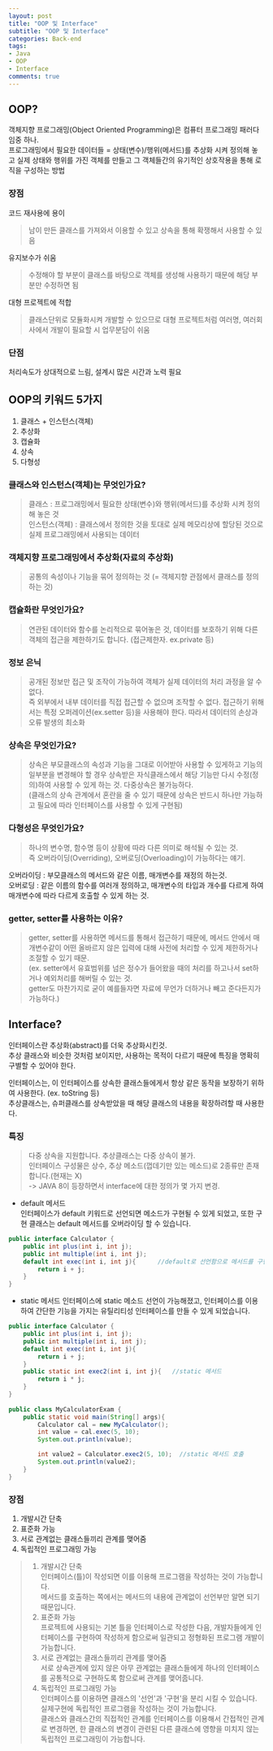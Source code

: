```yaml
---
layout: post
title: "OOP 및 Interface"
subtitle: "OOP 및 Interface"
categories: Back-end
tags: 
- Java
- OOP
- Interface
comments: true
---
```


## OOP?
객체지향 프로그래밍(Object Oriented Programming)은 컴퓨터 프로그래밍 패러다임중 하나.      
프로그래밍에서 필요한 데이터들 = 상태(변수)/행위(메서드)를 추상화 시켜 정의해 놓고 실제 상태와 행위를 가진 객체를 만들고 그 객체들간의 유기적인 상호작용을 통해 로직을 구성하는 방법

### 장점
코드 재사용에 용이
> 남이 만든 클래스를 가져와서 이용할 수 있고 상속을 통해 확쟁해서 사용할 수 있음

유지보수가 쉬움
> 수정해야 할 부분이 클래스를 바탕으로 객체를 생성해 사용하기 때문에 해당 부분만 수정하면 됨

대형 프로젝트에 적합
> 클래스단위로 모듈화시켜  개발할 수 있으므로 대형 프로젝트처럼 여러명, 여러회사에서 개발이 필요할 시 업무분담이 쉬움

### 단점
처리속도가 상대적으로 느림, 설계시 많은 시간과 노력 필요



## OOP의 키워드 5가지
1. 클래스 + 인스턴스(객체)
2. 추상화
3. 캡슐화
4. 상속
5. 다형성

### 클래스와 인스턴스(객체)는 무엇인가요?
> 클래스 : 프로그래밍에서 필요한 상태(변수)와 행위(메서드)를 추상화 시켜 정의해 놓은 것    
인스턴스(객체) : 클래스에서 정의한 것을 토대로 실제 메모리상에 할당된 것으로 실제 프로그래밍에서 사용되는 데이터

### 객체지향 프로그래밍에서 추상화(자료의 추상화)
> 공통의 속성이나 기능을 묶어 정의하는 것
(= 객체지향 관점에서 클래스를 정의하는 것)

### 캡슐화란 무엇인가요?
> 연관된 데이터와 함수를 논리적으로 묶어놓은 것, 데이터를 보호하기 위해 다른 객체의 접근을 제한하기도 합니다.
(접근제한자. ex.private 등)

### 정보 은닉
> 공개된 정보만 접근 및 조작이 가능하여 객체가 실제 데이터의 처리 과정을 알 수 없다.  
즉 외부에서 내부 데이터를 직접 접근할 수 없으며 조작할 수 없다. 접근하기 위해서는 특정 오퍼레이션(ex.setter 등)을 사용해야 한다.
따라서 데이터의 손상과 오류 발생의 최소화

### 상속은 무엇인가요?
> 상속은 부모클래스의 속성과 기능을 그대로 이어받아 사용할 수 있게하고 기능의 일부분을 변경해야 할 경우 상속받은 자식클래스에서 해당 기능만 다시 수정(정의)하여 사용할 수 있게 하는 것.
다중상속은 불가능하다.   
(클래스의 상속 관계에서 혼란을 줄 수 있기 때문에 상속은 반드시 하나만 가능하고 필요에 따라 인터페이스를 사용할 수 있게 구현됨)

### 다형성은 무엇인가요?
> 하나의 변수명, 함수명 등이 상황에 따라 다른 의미로 해석될 수 있는 것.   
즉 오버라이딩(Overriding), 오버로딩(Overloading)이 가능하다는 얘기.

오버라이딩 : 부모클래스의 메서드와 같은 이름, 매개변수를 재정의 하는것.   
오버로딩 : 같은 이름의 함수를 여러개 정의하고, 매개변수의 타입과 개수를 다르게 하여 매개변수에 따라 다르게 호출할 수 있게 하는 것.

### getter, setter를 사용하는 이유?
> getter, setter를 사용하면 메서드를 통해서 접근하기 때문에, 메서드 안에서 매개변수같이 어떤 올바르지 않은 입력에 대해 사전에 처리할 수 있게 제한하거나 조절할 수 있기 때문.   
(ex. setter에서 유효범위를 넘은 정수가 들어왔을 때의 처리를 하고나서 set하거나 예외처리를 해버릴 수 있는 것.   
getter도 마찬가지로 굳이 예를들자면 자료에 무언가 더하거나 빼고 준다든지가 가능하다.)



## Interface?
인터페이스란 추상화(abstract)를 더욱 추상화시킨것.   
추상 클래스와 비슷한 것처럼 보이지만, 사용하는 목적이 다르기 때문에 특징을 명확히 구별할 수 있어야 한다.  

인터페이스는, 이 인터페이스를 상속한 클래스들에게서 항상 같은 동작을 보장하기 위하여 사용한다. (ex. toString 등)   
추상클래스는, 슈퍼클래스를 상속받았을 때 해당 클래스의 내용을 확장하려할 때 사용한다.   

### 특징
> 다중 상속을 지원합니다. 추상클래스는 다중 상속이 불가.   
인터페이스 구성물은 상수, 추상 메소드(껍데기만 있는 메소드)로 2종류만 존재합니다.(현재는 X)   
-> JAVA 8이 등장하면서 interface에 대한 정의가 몇 가지 변경.   
- default 메서드   
인터페이스가 default 키워드로 선언되면 메소드가 구현될 수 있게 되었고, 또한 구현 클래스는 default 메서드를 오버라이딩 할 수 있습니다.
``` java
public interface Calculator {
    public int plus(int i, int j);
    public int multiple(int i, int j);
    default int exec(int i, int j){      //default로 선언함으로 메서드를 구현할 수 있다.
        return i + j;
    }
}
```
- static 메서드
인터페이스에 static 메소드 선언이 가능해졌고, 인터페이스를 이용하여 간단한 기능을 가지는 유틸리티성 인터페이스를 만들 수 있게 되었습니다.
``` java
public interface Calculator {
    public int plus(int i, int j);
    public int multiple(int i, int j);
    default int exec(int i, int j){
        return i + j;
    }
    public static int exec2(int i, int j){   //static 메서드 
        return i * j;
    }
}
 
public class MyCalculatorExam {
    public static void main(String[] args){
        Calculator cal = new MyCalculator();
        int value = cal.exec(5, 10);
        System.out.println(value);

        int value2 = Calculator.exec2(5, 10);  //static 메서드 호출 
        System.out.println(value2);
    }
}
```

### 장점
1. 개발시간 단축  
2. 표준화 가능  
3. 서로 관계없는 클래스들끼리 관계를 맺어줌  
4. 독립적인 프로그래밍 가능  

> 1. 개발시간 단축   
인터페이스(틀)이 작성되면 이를 이용해 프로그램을 작성하는 것이 가능합니다.  
메서드를 호출하는 쪽에서는 메서드의 내용에 관계없이 선언부만 알면 되기 때문입니다.  
> 2. 표준화 가능  
프로젝트에 사용되는 기본 틀을 인터페이스로 작성한 다음, 개발자들에게 인터페이스를 구현하여 작성하게 함으로써 일관되고 정형화된 프로그램 개발이 가능합니다.  
> 3. 서로 관계없는 클래스들끼리 관계를 맺어줌  
서로 상속관계에 있지 않은 아무 관계없는 클래스들에게 하나의 인터페이스를 공통적으로 구현하도록 함으로써 관계를 맺어줍니다. 
> 4. 독립적인 프로그래밍 가능   
인터페이스를 이용하면 클래스의 '선언'과 '구현'을 분리 시킬 수 있습니다.  
실제구현에 독립적인 프로그램을 작성하는 것이 가능합니다.   
클래스와 클래스간의 직접적인 관계를 인터페이스를 이용해서 간접적인 관계로 변경하면, 한 클래스의 변경이 관련된 다른 클래스에 영향을 미치지 않는 독립적인 프로그래밍이 가능합니다.   

